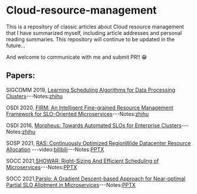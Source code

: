 # Cloud-resource-management

This is a repository of classic articles about Cloud resource management that I have summarized myself, including article addresses and personal reading summaries. This repository will continue to be updated in the future...

And welcome to communicate with me and submit PR!! 😁

## Papers:

SIGCOMM 2019, [Learning Scheduling Algorithms for Data Processing Clusters](https://web.mit.edu/decima/)---Notes:[zhihu](https://zhuanlan.zhihu.com/p/410761376)

OSDI 2020, [FIRM: An Intelligent Fine-grained Resource Management Framework for SLO-Oriented Microservices](https://www.usenix.org/conference/osdi20/presentation/qiu)---Notes:[zhihu](https://zhuanlan.zhihu.com/p/523974566)

OSDI 2016, [Morpheus: Towards Automated SLOs for Enterprise Clusters](https://www.usenix.org/conference/osdi16/technical-sessions/presentation/jyothi)---Notes:[zhihu](https://zhuanlan.zhihu.com/p/529397407)

SOSP 2021, [RAS: Continuously Optimized RegionWide Datacenter Resource Allocation](https://research.facebook.com/publications/ras-continuously-optimized-region-wide-datacenter-resource-allocation/) ---video:[bilibili](https://www.bilibili.com/video/BV1Kf4y13715/?vd_source=903ff08588b90a29f9c0626c08eb9671)---Notes:[PPTX](https://github.com/RuifMaxx/Cloud-resource-management/blob/main/PPTX/RAS%20Continuously%20Optimized%20RegionWide%20Datacenter%20Resource%20Allocation.pptx)

SOCC 2021,[SHOWAR: Right-Sizing And Efficient Scheduling of Microservices](https://dl.acm.org/doi/10.1145/3472883.3486999)---Notes:[PPTX](https://github.com/RuifMaxx/Cloud-resource-management/blob/main/PPTX/SHOWAR%20Right-Sizing%20And%20Efficient%20Scheduling%20of%20Microservices.pptx)

SOCC 2021,[Parslo: A Gradient Descent-based Approach for Near-optimal Partial SLO Allotment in Microservices](https://dl.acm.org/doi/abs/10.1145/3472883.3486985)---Notes:[PPTX](https://github.com/RuifMaxx/Cloud-resource-management/blob/main/PPTX/Parslo%20A%20Gradient%20Descent-based%20Approach%20for%20Near-optimal%20Partial%20SLO%20Allotment%20in%20Microservices.pptx)
